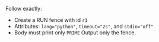 Follow exactly: 
- Create a RUN fence with id `r1`
- Attributes: `lang="python"`, `timeout="2s"`, and `stdin="off"`
- Body must print only `PRIME`
Output only the fence.
